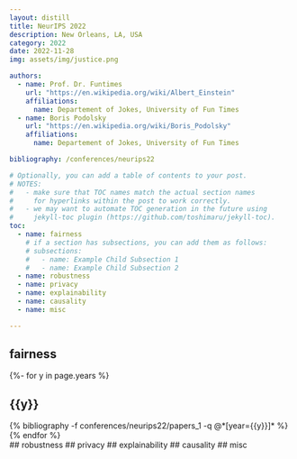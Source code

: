 ```yaml
---
layout: distill
title: NeurIPS 2022
description: New Orleans, LA, USA
category: 2022
date: 2022-11-28
img: assets/img/justice.png

authors:
  - name: Prof. Dr. Funtimes
    url: "https://en.wikipedia.org/wiki/Albert_Einstein"
    affiliations:
      name: Departement of Jokes, University of Fun Times
  - name: Boris Podolsky
    url: "https://en.wikipedia.org/wiki/Boris_Podolsky"
    affiliations:
      name: Departement of Jokes, University of Fun Times

bibliography: /conferences/neurips22 

# Optionally, you can add a table of contents to your post.
# NOTES:
#   - make sure that TOC names match the actual section names
#     for hyperlinks within the post to work correctly.
#   - we may want to automate TOC generation in the future using
#     jekyll-toc plugin (https://github.com/toshimaru/jekyll-toc).
toc:
  - name: fairness
    # if a section has subsections, you can add them as follows:
    # subsections:
    #   - name: Example Child Subsection 1
    #   - name: Example Child Subsection 2
  - name: robustness
  - name: privacy
  - name: explainability
  - name: causality
  - name: misc

---
```

## fairness
<div class="publications">

{%- for y in page.years %}
  <h2 class="year">{{y}}</h2>
  {% bibliography -f conferences/neurips22/papers_1 -q @*[year={{y}}]* %}
{% endfor %}

</div>
## robustness
## privacy
## explainability
## causality
## misc